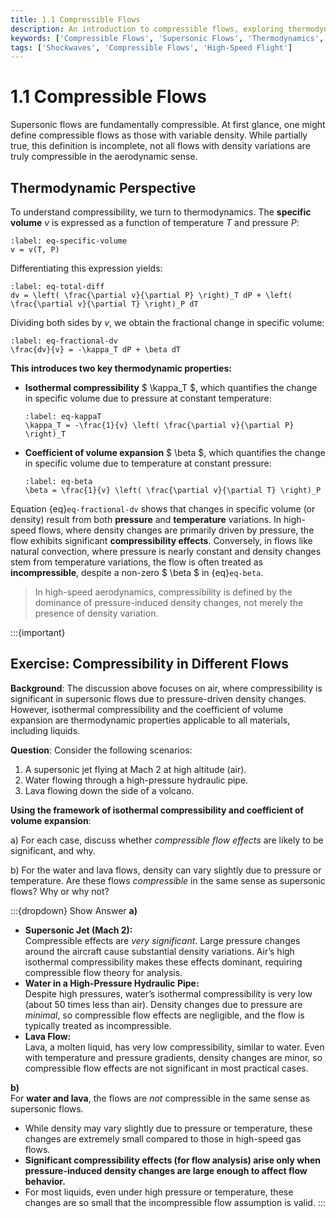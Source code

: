 ```yaml
---
title: 1.1 Compressible Flows
description: An introduction to compressible flows, exploring thermodynamic properties like isothermal compressibility and volume expansion in high-speed aerodynamics.
keywords: ['Compressible Flows', 'Supersonic Flows', 'Thermodynamics', 'Isothermal Compressibility', 'Volume Expansion']
tags: ['Shockwaves', 'Compressible Flows', 'High-Speed Flight']
---
```


# 1.1 Compressible Flows

Supersonic flows are fundamentally compressible. At first glance, one might define compressible flows as those with variable density. While partially true, this definition is incomplete, not all flows with density variations are truly compressible in the aerodynamic sense.

## Thermodynamic Perspective

To understand compressibility, we turn to thermodynamics. The **specific volume** $v$ is expressed as a function of temperature $T$ and pressure $P$:

```{math}
:label: eq-specific-volume
v = v(T, P)
```

Differentiating this expression yields:

```{math}
:label: eq-total-diff
dv = \left( \frac{\partial v}{\partial P} \right)_T dP + \left( \frac{\partial v}{\partial T} \right)_P dT
```

Dividing both sides by $v$, we obtain the fractional change in specific volume:

```{math}
:label: eq-fractional-dv
\frac{dv}{v} = -\kappa_T dP + \beta dT
```

**This introduces two key thermodynamic properties:**

- **Isothermal compressibility** $ \kappa_T $, which quantifies the change in specific volume due to pressure at constant temperature:

  ```{math}
  :label: eq-kappaT
  \kappa_T = -\frac{1}{v} \left( \frac{\partial v}{\partial P} \right)_T
  ```

- **Coefficient of volume expansion** $ \beta $, which quantifies the change in specific volume due to temperature at constant pressure:

  ```{math}
  :label: eq-beta
  \beta = \frac{1}{v} \left( \frac{\partial v}{\partial T} \right)_P
  ```

Equation {eq}`eq-fractional-dv` shows that changes in specific volume (or density) result from both **pressure** and **temperature** variations. In high-speed flows, where density changes are primarily driven by pressure, the flow exhibits significant **compressibility effects**. Conversely, in flows like natural convection, where pressure is nearly constant and density changes stem from temperature variations, the flow is often treated as **incompressible**, despite a non-zero $ \beta $ in {eq}`eq-beta`.

> In high-speed aerodynamics, compressibility is defined by the dominance of pressure-induced density changes, not merely the presence of density variation.


:::{important}
## Exercise: Compressibility in Different Flows

**Background**: The discussion above focuses on air, where compressibility is significant in supersonic flows due to pressure-driven density changes. However, isothermal compressibility and the coefficient of volume expansion are thermodynamic properties applicable to all materials, including liquids.

**Question**: Consider the following scenarios:

1. A supersonic jet flying at Mach 2 at high altitude (air).
2. Water flowing through a high-pressure hydraulic pipe.
3. Lava flowing down the side of a volcano.

**Using the framework of isothermal compressibility and coefficient of volume expansion**:

a) For each case, discuss whether *compressible flow effects* are likely to be significant, and why.

b) For the water and lava flows, density can vary slightly due to pressure or temperature. Are these flows *compressible* in the same sense as supersonic flows? Why or why not?

:::{dropdown} Show Answer
**a)**  
- **Supersonic Jet (Mach 2):**  
  Compressible effects are *very significant*. Large pressure changes around the aircraft cause substantial density variations. Air’s high isothermal compressibility makes these effects dominant, requiring compressible flow theory for analysis.  
- **Water in a High-Pressure Hydraulic Pipe:**  
  Despite high pressures, water’s isothermal compressibility is very low (about 50 times less than air). Density changes due to pressure are *minimal*, so compressible flow effects are negligible, and the flow is typically treated as incompressible.  
- **Lava Flow:**  
  Lava, a molten liquid, has very low compressibility, similar to water. Even with temperature and pressure gradients, density changes are minor, so compressible flow effects are not significant in most practical cases.

**b)**  
For **water and lava**, the flows are *not* compressible in the same sense as supersonic flows.  
- While density may vary slightly due to pressure or temperature, these changes are extremely small compared to those in high-speed gas flows.  
- **Significant compressibility effects (for flow analysis) arise only when pressure-induced density changes are large enough to affect flow behavior.**  
- For most liquids, even under high pressure or temperature, these changes are so small that the incompressible flow assumption is valid.
:::


